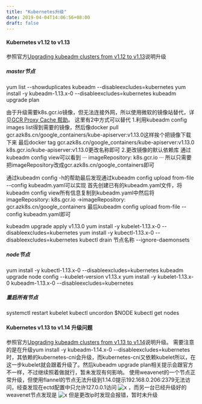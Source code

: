 ```yaml
---
title: "Kubernetes升级"
date: 2019-04-04T14:06:56+08:00
draft: false
---
```


#### Kubernetes v1.12 to v1.13
参照官方[Upgrading kubeadm clusters from v1.12 to v1.13](https://kubernetes.io/docs/tasks/administer-cluster/kubeadm/kubeadm-upgrade-1-13/)说明升级

##### master节点
yum list --showduplicates kubeadm --disableexcludes=kubernetes
yum install -y kubeadm-1.13.x-0 --disableexcludes=kubernetes
kubeadm upgrade plan

由于升级需要k8s.gcr.io镜像，但无法连接外网，所以使用微软的镜像站替代，详见[GCR Proxy Cache 帮助](http://mirror.azure.cn/help/gcr-proxy-cache.html)。
这里有2中方式可以替代
1.利用kubeadm config images list得到需要的镜像，然后像docker pull gcr.azk8s.cn/google_containers/kube-apiserver:v1.13.0这样挨个把镜像下载下来
最后docker tag gcr.azk8s.cn/google_containers/kube-apiserver:v1.13.0 k8s.gcr.io/kube-apiserver:v1.13.0更改名称即可
2.更改镜像的默认依赖库
通过kubeadm config view可以看到
···
imageRepository: k8s.gcr.io
···
所以只需要把imageRepository改成gcr.azk8s.cn/google_containers即可

通过kubeadm config -h的帮助最后发现通过kubeadm config upload from-file --config kubeadm.yaml可以实现
首先创建已有的kubeadm.yaml文件，将kubeadm config view所有信息复制到kubeadm.yaml中然后将
imageRepository: k8s.gcr.io ->imageRepository: gcr.azk8s.cn/google_containers
最后kubeadm config upload from-file --config kubeadm.yaml即可

kubeadm upgrade apply v1.13.0
yum install -y kubelet-1.13.x-0 --disableexcludes=kubernetes
yum install -y kubectl-1.13.x-0 --disableexcludes=kubernetes
kubectl drain 节点名称 --ignore-daemonsets

##### node节点
yum install -y kubectl-1.13.x-0 --disableexcludes=kubernetes
kubeadm upgrade node config --kubelet-version v1.13.x
yum install -y kubelet-1.13.x-0 kubeadm-1.13.x-0 --disableexcludes=kubernetes

##### 重启所有节点
systemctl restart kubelet
kubectl uncordon $NODE
kubectl get nodes


#### Kubernetes v1.13 to v1.14 升级问题
参照官方[Upgrading kubeadm clusters from v1.13 to v1.14](https://kubernetes.io/docs/tasks/administer-cluster/kubeadm/kubeadm-upgrade-1-14/)说明升级。
需要注意的是在升级yum install -y kubeadm-1.14.x-0 --disableexcludes=kubernetes时，其依赖的kubernetes-cni会升级，而kubernetes-cni又依赖kubelet所以，在这一步kubelet就会跟着升级了。然后kubeadm upgrade plan相关提示会跟官方不一样，不过继续照着做就行，暂未发现有何影响。
使用weavenet的一个节点正常升级，但使用flannel的节点无法升级到1.14.0提示192.168.0.206:2379无法访问，经查发现在ectd配置中只允许127.0.0.1访问
![x](/images/ectd1.png)
，而另一台已经升级好的weavenet节点发现是
![x](/images/ectd2.png)
但是更改ip时发现会报错，暂时未升级